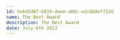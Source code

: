 ```yaml
---
id: 5e6d2d87-6819-4aee-a08c-e2c6b8ef7226
name: The Best Award
description: The Best Award
date: July 6th 2022
---
```

